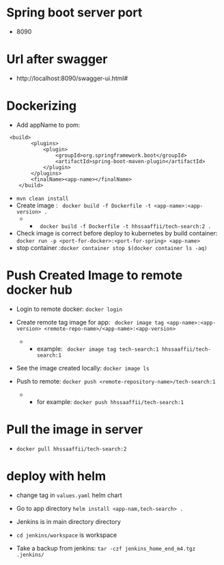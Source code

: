 # Spring boot server port 
* 8090
# Url after swagger
* http://localhost:8090/swagger-ui.html#
# Dockerizing
* Add appName to pom:
```
 <build>
        <plugins>
            <plugin>
                <groupId>org.springframework.boot</groupId>
                <artifactId>spring-boot-maven-plugin</artifactId>
            </plugin>
        </plugins>
        <finalName><app-name></finalName>
    </build>
```
* `mvn clean install`
* Create image : ` docker build -f Dockerfile -t <app-name>:<app-version> .`
    * * ` docker build -f Dockerfile -t hhssaaffii/tech-search:2 .` 
* Check image is correct before deploy to kubernetes by build container: `docker run -p <port-for-docker>:<port-for-spring> <app-name>`
* stop container :`docker container stop $(docker container ls -aq)`

# Push Created Image to remote docker hub
* Login to remote docker: `docker login`
* Create remote tag image for app: ` docker image tag <app-name>:<app-version> <remote-repo-name>/<app-name>:<app-version>` 
    * * example: ` docker image tag tech-search:1 hhssaaffii/tech-search:1` 
* See the image created locally: `docker image ls` 

* Push to remote: `docker push <remote-repository-name>/tech-search:1` 
    * * for example: `docker push hhssaaffii/tech-search:1`
 
# Pull the image in server
*  `docker pull hhssaaffii/tech-search:2`

# deploy with helm
* change tag in `values.yaml` helm chart
*  Go to app directory `helm install <app-nam,tech-search> .`
 
 
* Jenkins is in main directory directory
* `cd jenkins/workspace` is workspace 
* Take a backup from jenkins:
`tar -czf jenkins_home_end_m4.tgz .jenkins/`
